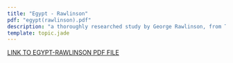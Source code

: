 ```yaml
---
title: "Egypt - Rawlinson"
pdf: "egypt(rawlinson).pdf"
description: "a thoroughly researched study by George Rawlinson, from The Seven Great Monarchies of the Ancient Eastern World."
template: topic.jade
---
```


[LINK TO EGYPT-RAWLINSON PDF FILE](http://www.gracenotes.info/documents/TOPICS_DOC/egypt(rawlinson).pdf)
